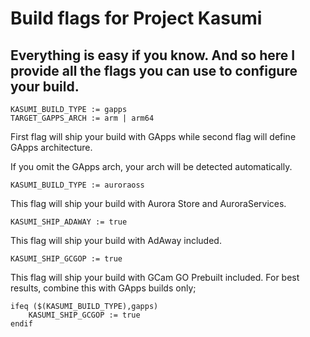 # Build flags for Project Kasumi

## Everything is easy if you know. And so here I provide all the flags you can use to configure your build.

```
KASUMI_BUILD_TYPE := gapps
TARGET_GAPPS_ARCH := arm | arm64
```

First flag will ship your build with GApps while second flag
will define GApps architecture.

If you omit the GApps arch, your arch will be detected
automatically.

```
KASUMI_BUILD_TYPE := auroraoss
```

This flag will ship your build with Aurora Store and AuroraServices.

```
KASUMI_SHIP_ADAWAY := true
```

This flag will ship your build with AdAway included.

```
KASUMI_SHIP_GCGOP := true
```

This flag will ship your build with GCam GO Prebuilt
included. For best results, combine this with GApps
builds only;

```
ifeq ($(KASUMI_BUILD_TYPE),gapps)
    KASUMI_SHIP_GCGOP := true
endif
```
